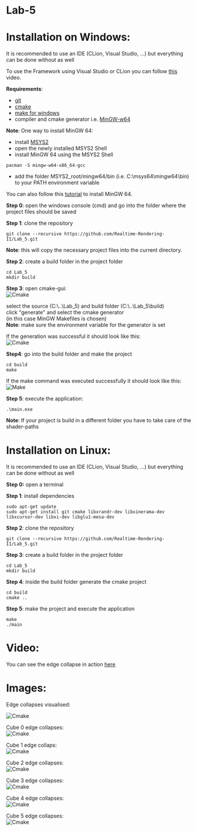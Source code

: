 # Lab-5

Installation on Windows:
========================
It is recommended to use an IDE (CLion, Visual Studio, ...) but everything can be done without as well  

To use the Framework using Visual Studio or CLion you can follow [this](https://www.youtube.com/watch?v=AjvwygYQT1k&feature=youtu.be) video.  

**Requirements**:  
- [git](https://gitforwindows.org/)
- [cmake](https://cmake.org/download/)
- [make for windows](http://gnuwin32.sourceforge.net/packages/make.htm)  
- compiler and cmake generator i.e. [MinGW-w64](https://sourceforge.net/projects/mingw-w64/)  
  
**Note**: One way to install MinGW 64:
- install [MSYS2](https://www.msys2.org/)  
- open the newly installed MSYS2 Shell
- install MinGW 64 using the MSYS2 Shell  
```
pacman -S mingw-w64-x86_64-gcc
```  
- add the folder MSYS2_root/mingw64/bin (i.e. C:\msys64\mingw64\bin) to your PATH environment variable  
   
You can also follow this [tutorial](https://www.youtube.com/watch?v=f3Ion00p78M) to install MinGW 64.  
  
**Step 0**: open the windows console (cmd) and go into the folder where the project files should be saved
  
**Step 1**: clone the repository 
```
git clone --recursive https://github.com/Realtime-Rendering-II/Lab_5.git
```  
**Note**: this will copy the necessary project files into the current directory.    
  
**Step 2**: create a build folder in the project folder
```
cd Lab_5
mkdir build
```  
**Step 3**: open cmake-gui:  
![Cmake](https://www.uni-weimar.de/~bexo5814/rrII/images/CMake-0.png) 
  
  select the source (C:\\..\Lab_5) and build folder (C:\\..\Lab_5\build)    
  click "generate" and select the cmake generator  
  (in this case MinGW Makefiles is chosen)  
  **Note**: make sure the environment variable for the generator is set  
  
  If the generation was successful it should look like this:  
  ![Cmake](https://www.uni-weimar.de/~bexo5814/rrII/images/CMake-1.png) 

**Step4**: go into the build folder and make the project  
```
cd build
make
```
If the make command was executed successfully it should look like this:  
  ![Make](https://www.uni-weimar.de/~bexo5814/rrII/images/Make.png)   
  
**Step 5**: execute the application:
```
.\main.exe
```

**Note**: If your project is build in a different folder you have to take care of the shader-paths  
  
  
Installation on Linux:
========================
It is recommended to use an IDE (CLion, Visual Studio, ...) but everything can be done without as well  

**Step 0:** open a terminal  
  
**Step 1**: install dependencies  
```
sudo apt-get update
sudo apt-get install git cmake libxrandr-dev libxinerama-dev libxcursor-dev libxi-dev libglu1-mesa-dev
```

**Step 2**: clone the repository 
```
git clone --recursive https://github.com/Realtime-Rendering-II/Lab_5.git
```

**Step 3**: create a build folder in the project folder
```
cd Lab_5
mkdir build
```
**Step 4**: inside the build folder generate the cmake project
```
cd build
cmake ..
```
**Step 5**: make the project and execute the application
```
make
./main
```  

Video:
========================
You can see the edge collapse in action [here](https://www.youtube.com/watch?v=bq0TeIlSd6E)

Images:
========================
Edge collapses visualised:  

![Cmake](https://www.uni-weimar.de/~bexo5814/rrII/images/bunny.gif)
  
Cube 0 edge collapses:  
![Cmake](https://www.uni-weimar.de/~bexo5814/rrII/images/cube_1.jpg)  

Cube 1 edge collaps:  
![Cmake](https://www.uni-weimar.de/~bexo5814/rrII/images/cube_2.jpg)  

Cube 2 edge collapses:  
![Cmake](https://www.uni-weimar.de/~bexo5814/rrII/images/cube_3.jpg)  

Cube 3 edge collapses:  
![Cmake](https://www.uni-weimar.de/~bexo5814/rrII/images/cube_4.jpg) 

Cube 4 edge collapses:  
![Cmake](https://www.uni-weimar.de/~bexo5814/rrII/images/cube_5.jpg)  

Cube 5 edge collapses:  
![Cmake](https://www.uni-weimar.de/~bexo5814/rrII/images/cube_6.jpg)  
